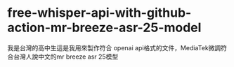 # free-whisper-api-with-github-action-mr-breeze-asr-25-model
我是台灣的高中生這是我用來製作符合 openai api格式的文件，MediaTek微調符合台灣人說中文的mr breeze asr 25模型
